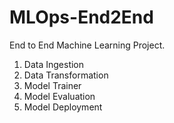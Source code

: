 # MLOps-End2End
End to End Machine Learning Project.

1. Data Ingestion
2. Data Transformation
3. Model Trainer
4. Model Evaluation
5. Model Deployment

